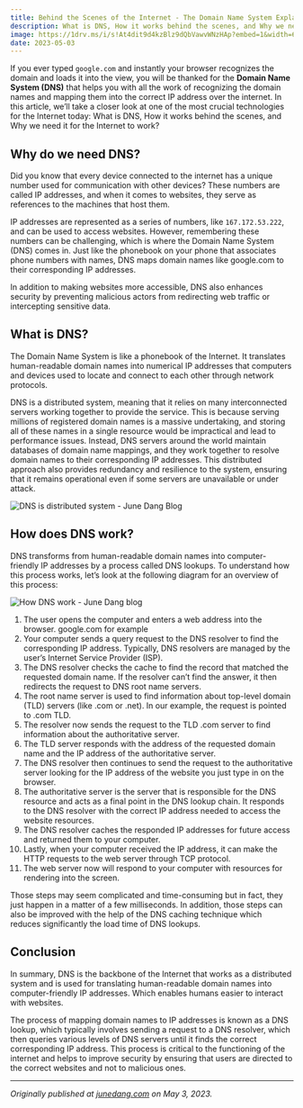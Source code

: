 ```yaml
---
title: Behind the Scenes of the Internet - The Domain Name System Explained
description: What is DNS, How it works behind the scenes, and Why we need it for the Internet to work?
image: https://1drv.ms/i/s!At4dit9d4kzBlz9dQbVawvWNzHAp?embed=1&width=660
date: 2023-05-03
---
```


If you ever typed `google.com` and instantly your browser recognizes the domain and loads it into the view, you will be thanked for the **Domain Name System (DNS)** that helps you with all the work of recognizing the domain names and mapping them into the correct IP address over the internet. In this article, we’ll take a closer look at one of the most crucial technologies for the Internet today: What is DNS, How it works behind the scenes, and Why we need it for the Internet to work?

## Why do we need DNS?
Did you know that every device connected to the internet has a unique number used for communication with other devices? These numbers are called IP addresses, and when it comes to websites, they serve as references to the machines that host them.

IP addresses are represented as a series of numbers, like `167.172.53.222`, and can be used to access websites. However, remembering these numbers can be challenging, which is where the Domain Name System (DNS) comes in. Just like the phonebook on your phone that associates phone numbers with names, DNS maps domain names like google.com to their corresponding IP addresses.

In addition to making websites more accessible, DNS also enhances security by preventing malicious actors from redirecting web traffic or intercepting sensitive data.

## What is DNS?
The Domain Name System is like a phonebook of the Internet. It translates human-readable domain names into numerical IP addresses that computers and devices used to locate and connect to each other through network protocols.

DNS is a distributed system, meaning that it relies on many interconnected servers working together to provide the service. This is because serving millions of registered domain names is a massive undertaking, and storing all of these names in a single resource would be impractical and lead to performance issues. Instead, DNS servers around the world maintain databases of domain name mappings, and they work together to resolve domain names to their corresponding IP addresses. This distributed approach also provides redundancy and resilience to the system, ensuring that it remains operational even if some servers are unavailable or under attack.

![DNS is distributed system - June Dang Blog](https://dev-to-uploads.s3.amazonaws.com/uploads/articles/5zvzjg5cino57md3j7z0.png)
## How does DNS work?

DNS transforms from human-readable domain names into computer-friendly IP addresses by a process called DNS lookups. To understand how this process works, let’s look at the following diagram for an overview of this process:

![How DNS work - June Dang blog](https://dev-to-uploads.s3.amazonaws.com/uploads/articles/zj8xv5x4b29dvd95efip.png)

1. The user opens the computer and enters a web address into the browser. google.com for example
2. Your computer sends a query request to the DNS resolver to find the corresponding IP address. Typically, DNS resolvers are managed by the user’s Internet Service Provider (ISP).
3. The DNS resolver checks the cache to find the record that matched the requested domain name. If the resolver can’t find the answer, it then redirects the request to DNS root name servers.
4. The root name server is used to find information about top-level domain (TLD) servers (like .com or .net). In our example, the request is pointed to .com TLD.
5. The resolver now sends the request to the TLD .com server to find information about the authoritative server.
6. The TLD server responds with the address of the requested domain name and the IP address of the authoritative server.
7. The DNS resolver then continues to send the request to the authoritative server looking for the IP address of the website you just type in on the browser.
8. The authoritative server is the server that is responsible for the DNS resource and acts as a final point in the DNS lookup chain. It responds to the DNS resolver with the correct IP address needed to access the website resources.
9. The DNS resolver caches the responded IP addresses for future access and returned them to your computer.
10. Lastly, when your computer received the IP address, it can make the HTTP requests to the web server through TCP protocol.
11. The web server now will respond to your computer with resources for rendering into the screen.

Those steps may seem complicated and time-consuming but in fact, they just happen in a matter of a few milliseconds. In addition, those steps can also be improved with the help of the DNS caching technique which reduces significantly the load time of DNS lookups.

## Conclusion

In summary, DNS is the backbone of the Internet that works as a distributed system and is used for translating human-readable domain names into computer-friendly IP addresses. Which enables humans easier to interact with websites.

The process of mapping domain names to IP addresses is known as a DNS lookup, which typically involves sending a request to a DNS resolver, which then queries various levels of DNS servers until it finds the correct corresponding IP address. This process is critical to the functioning of the internet and helps to improve security by ensuring that users are directed to the correct websites and not to malicious ones.

---
_Originally published at [junedang.com](https://junedang.com/behind-the-scenes-of-the-internet-the-domain-name-system-explained/) on May 3, 2023._

